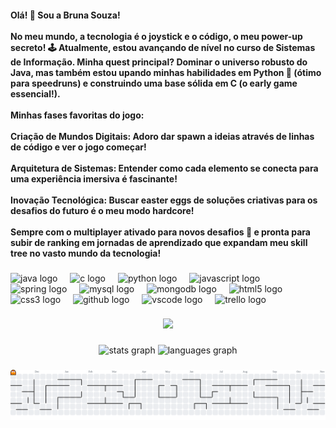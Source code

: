 <h4 align="left">Olá! 👋 Sou a Bruna Souza!<br><br>No meu mundo, a tecnologia é o joystick e o código, o meu power-up secreto! 🕹️ Atualmente, estou avançando de nível no curso de Sistemas de Informação. Minha quest principal? Dominar o universo robusto do Java, mas também estou upando minhas habilidades em Python 🐍 (ótimo para speedruns) e construindo uma base sólida em C (o early game essencial!).<br><br>Minhas fases favoritas do jogo:<br><br>Criação de Mundos Digitais: Adoro dar spawn a ideias através de linhas de código e ver o jogo começar!<br><br>Arquitetura de Sistemas: Entender como cada elemento se conecta para uma experiência imersiva é fascinante!<br><br>Inovação Tecnológica: Buscar easter eggs de soluções criativas para os desafios do futuro é o meu modo hardcore!<br><br>Sempre com o multiplayer ativado para novos desafios 🎯 e pronta para subir de ranking em jornadas de aprendizado que expandam meu skill tree no vasto mundo da tecnologia!</h4>

###

<div align="left">
  <img src="https://cdn.jsdelivr.net/gh/devicons/devicon/icons/java/java-original.svg" height="40" alt="java logo"  />
  <img width="12" />
  <img src="https://cdn.jsdelivr.net/gh/devicons/devicon/icons/c/c-original.svg" height="40" alt="c logo"  />
  <img width="12" />
  <img src="https://cdn.jsdelivr.net/gh/devicons/devicon/icons/python/python-original.svg" height="40" alt="python logo"  />
  <img width="12" />
  <img src="https://cdn.jsdelivr.net/gh/devicons/devicon/icons/javascript/javascript-original.svg" height="40" alt="javascript logo"  />
  <img width="12" />
  <img src="https://cdn.jsdelivr.net/gh/devicons/devicon/icons/spring/spring-original.svg" height="40" alt="spring logo"  />
  <img width="12" />
  <img src="https://cdn.jsdelivr.net/gh/devicons/devicon/icons/mysql/mysql-original.svg" height="40" alt="mysql logo"  />
  <img width="12" />
  <img src="https://cdn.jsdelivr.net/gh/devicons/devicon/icons/mongodb/mongodb-original.svg" height="40" alt="mongodb logo"  />
  <img width="12" />
  <img src="https://cdn.jsdelivr.net/gh/devicons/devicon/icons/html5/html5-original.svg" height="40" alt="html5 logo"  />
  <img width="12" />
  <img src="https://cdn.jsdelivr.net/gh/devicons/devicon/icons/css3/css3-original.svg" height="40" alt="css3 logo"  />
  <img width="12" />
  <img src="https://cdn.jsdelivr.net/gh/devicons/devicon/icons/github/github-original.svg" height="40" alt="github logo"  />
  <img width="12" />
  <img src="https://cdn.jsdelivr.net/gh/devicons/devicon/icons/vscode/vscode-original.svg" height="40" alt="vscode logo"  />
  <img width="12" />
  <img src="https://cdn.jsdelivr.net/gh/devicons/devicon/icons/trello/trello-plain.svg" height="40" alt="trello logo"  />
</div>


###

<div align="center">
  <img height="200" src="https://media4.giphy.com/media/v1.Y2lkPTc5MGI3NjExY2E0d2p5dXBrYnN4cjN0MDg3eG1xcmRoOHB0cGxzb21rZnU5MmU5bSZlcD12MV9pbnRlcm5hbF9naWZfYnlfaWQmY3Q9Zw/NVQ9qp42uN13oog0nI/giphy.gif"  />
</div>

###

<div align="center">
  <img src="https://github-readme-stats.vercel.app/api?username=BrunaSoug&hide_title=false&hide_rank=false&show_icons=true&include_all_commits=true&count_private=true&disable_animations=false&theme=dracula&locale=en&hide_border=false&order=1" height="150" alt="stats graph"  />
  <img src="https://github-readme-stats.vercel.app/api/top-langs?username=BrunaSoug&locale=en&hide_title=false&layout=compact&card_width=320&langs_count=5&theme=dracula&hide_border=false&order=2" height="150" alt="languages graph"  />
</div>

###

<picture>
  <source media="(prefers-color-scheme: dark)" srcset="https://raw.githubusercontent.com/BrunaSoug/BrunaSoug/output/pacman-contribution-graph-dark.svg">
  <source media="(prefers-color-scheme: light)" srcset="https://raw.githubusercontent.com/BrunaSoug/BrunaSoug/output/pacman-contribution-graph.svg">
  <img alt="pacman contribution graph" src="https://raw.githubusercontent.com/BrunaSoug/BrunaSoug/output/pacman-contribution-graph.svg">
</picture>

###
